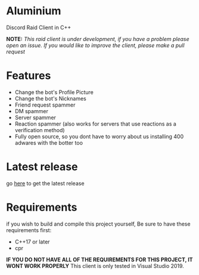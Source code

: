 # Aluminium
Discord Raid Client in C++


**NOTE:** *This raid client is under development, if you have a problem please open an issue. If you would like to improve the client, please make a pull request*


# Features

- Change the bot's Profile Picture
- Change the bot's Nicknames
- Friend request spammer
- DM spammer
- Server spammer
- Reaction spammer (also works for servers that use reactions as a verification method)
- Fully open source, so you dont have to worry about us installing 400 adwares with the botter too



# Latest release

go [here](https://github.com/WeAreNonces/Aluminium/releases) to get the latest release



# Requirements
if you wish to build and compile this project yourself, Be sure to have these requirements first:


- C++17 or later
- cpr

**IF YOU DO NOT HAVE ALL OF THE REQUIREMENTS FOR THIS PROJECT, IT WONT WORK PROPERLY**
This client is only tested in Visual Studio 2019.
